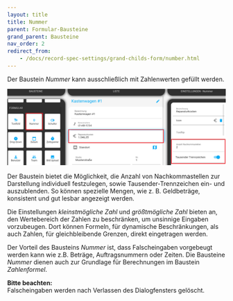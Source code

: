 ```yaml
---
layout: title
title: Nummer
parent: Formular-Bausteine
grand_parent: Bausteine
nav_order: 2
redirect_from:
    - /docs/record-spec-settings/grand-childs-form/number.html
---
```


Der Baustein _Nummer_ kann ausschließlich mit Zahlenwerten gefüllt werden.

![number](\assets\record-spec-settings\1number.png 'number')

Der Baustein bietet die Möglichkeit, die Anzahl von Nachkommastellen zur Darstellung individuell festzulegen, sowie Tausender-Trennzeichen ein- und auszublenden.
So können spezielle Mengen, wie z. B. Geldbeträge, konsistent und gut lesbar angezeigt werden.

Die Einstellungen _kleinstmögliche Zahl_ und _größtmögliche Zahl_ bieten an, den Wertebereich der Zahlen zu beschränken, um unsinnige Eingaben vorzubeugen.
Dort können Formeln, für dynamische Beschränkungen, als auch Zahlen, für gleichbleibende Grenzen, direkt eingetragen werden.

Der Vorteil des Bausteins _Nummer_ ist, dass Falscheingaben vorgebeugt werden kann wie z.B. Beträge,
Auftragsnummern oder Zeiten. Die Bausteine _Nummer_ dienen auch zur Grundlage für Berechnungen im
Baustein _Zahlenformel_.

**Bitte beachten:**  
Falscheingaben werden nach Verlassen des Dialogfensters gelöscht.
